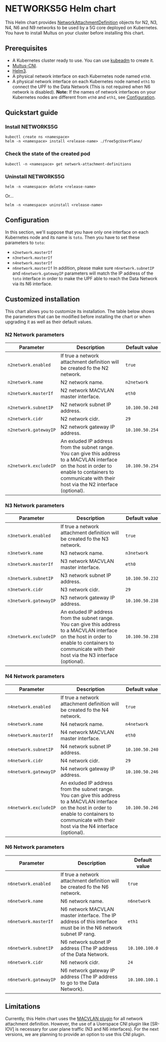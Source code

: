 # NETWORKS5G Helm chart

This Helm chart provides [NetworkAttachmentDefinition](https://docs.google.com/document/d/1Ny03h6IDVy_e_vmElOqR7UdTPAG_RNydhVE1Kx54kFQ/edit#) objects for N2, N3, N4, N6 and N9 networks to be used by a 5G core deployed on Kubernetes. You have to install Multus on your cluster before installing this chart.

## Prerequisites
 - A Kubernetes cluster ready to use. You can use [kubeadm](https://kubernetes.io/docs/setup/production-environment/tools/kubeadm/create-cluster-kubeadm/) to create it.
 - [Multus-CNI](https://github.com/intel/multus-cni).
 - [Helm3](https://helm.sh/docs/intro/install/).
 - A physical network interface on each Kubernetes node named `eth0`.
 - A physical network interface on each Kubernetes node named `eth1` to connect the UPF to the Data Network (This is not required when N6 network is disabled).
**Note:** If the names of network interfaces on your Kubernetes nodes are different from `eth0` and `eth1`, see [Configuration](#configuration).

## Quickstart guide

### Install NETWORKS5G
```console
kubectl create ns <namespace>
helm -n <namespace> install <release-name> ./free5gcUserPlane/
```

### Check the state of the created pod
```console
kubectl -n <namespace> get network-attachment-definitions
```

### Uninstall NETWORKS5G
```console
helm -n <namespace> delete <release-name>
```
Or...
```console
helm -n <namespace> uninstall <release-name>
```

## Configuration
In this section, we'll suppose that you have only one interface on each Kubernetes node and its name is `toto`. Then you have to set these parameters to `toto`:
 - `n2network.masterIf`
 - `n3network.masterIf`
 - `n4network.masterIf`
 - `n6network.masterIf`
In addition, please make sure `n6network.subnetIP` and `n6network.gatewayIP` parameters will match the IP address of the `toto` interface in order to make the UPF able to reach the Data Network via its N6 interface.

## Customized installation
This chart allows you to customize its installation. The table below shows the parameters that can be modified before installing the chart or when upgrading it as well as their default values.

### N2 Network parameters
| Parameter | Description | Default value |
| --- | --- | --- |
| `n2network.enabled` | If true a network attachment definition will be created fo the N2 network. | `true` |
| `n2network.name` | N2 network name. | `n2network` |
| `n2network.masterIf` | N2 network MACVLAN master interface. | `eth0` |
| `n2network.subnetIP` | N2 network subnet IP address. | `10.100.50.248` |
| `n2network.cidr` | N2 network cidr. | `29` |
| `n2network.gatewayIP` | N2 network gateway IP address. | `10.100.50.254` |
| `n2network.excludeIP` | An exluded IP address from the subnet range. You can give this address to a MACVLAN interface on the host in order to enable to containers to communicate with their host via the N2 interface (optional). | `10.100.50.254` |

### N3 Network parameters
| Parameter | Description | Default value |
| --- | --- | --- |
| `n3network.enabled` | If true a network attachment definition will be created fo the N3 network. | `true` |
| `n3network.name` | N3 network name. | `n3network` |
| `n3network.masterIf` | N3 network MACVLAN master interface. | `eth0` |
| `n3network.subnetIP` | N3 network subnet IP address. | `10.100.50.232` |
| `n3network.cidr` | N3 network cidr. | `29` |
| `n3network.gatewayIP` | N3 network gateway IP address. | `10.100.50.238` |
| `n3network.excludeIP` | An exluded IP address from the subnet range. You can give this address to a MACVLAN interface on the host in order to enable to containers to communicate with their host via the N3 interface (optional). | `10.100.50.238` |

### N4 Network parameters
| Parameter | Description | Default value |
| --- | --- | --- |
| `n4network.enabled` | If true a network attachment definition will be created fo the N4 network. | `true` |
| `n4network.name` | N4 network name. | `n4network` |
| `n4network.masterIf` | N4 network MACVLAN master interface. | `eth0` |
| `n4network.subnetIP` | N4 network subnet IP address. | `10.100.50.240` |
| `n4network.cidr` | N4 network cidr. | `29` |
| `n4network.gatewayIP` | N4 network gateway IP address. | `10.100.50.246` |
| `n4network.excludeIP` | An exluded IP address from the subnet range. You can give this address to a MACVLAN interface on the host in order to enable to containers to communicate with their host via the N4 interface (optional). | `10.100.50.246` |

### N6 Network parameters
| Parameter | Description | Default value |
| --- | --- | --- |
| `n6network.enabled` | If true a network attachment definition will be created fo the N6 network. | `true` |
| `n6network.name` | N6 network name. | `n6network` |
| `n6network.masterIf` | N6 network MACVLAN master interface. The IP address of this interface must be in the N6 network subnet IP rang. | `eth1` |
| `n6network.subnetIP` | N6 network subnet IP address (The IP address of the Data Network. | `10.100.100.0` |
| `n6network.cidr` | N6 network cidr. | `24` |
| `n6network.gatewayIP` | N6 network gateway IP address (The IP address to go to the Data Network). | `10.100.100.1` |

## Limitations
Currently, this Helm chart uses the [MACVLAN plugin](https://www.cni.dev/plugins/main/macvlan/) for all network attachment definition. However, the use of a Userspace CNI plugin like [SR-IOV] is necessary for user plane traffic (N3 and N6 interfaces). For the next versions, we are planning to provide an option to use this CNI plugin.

